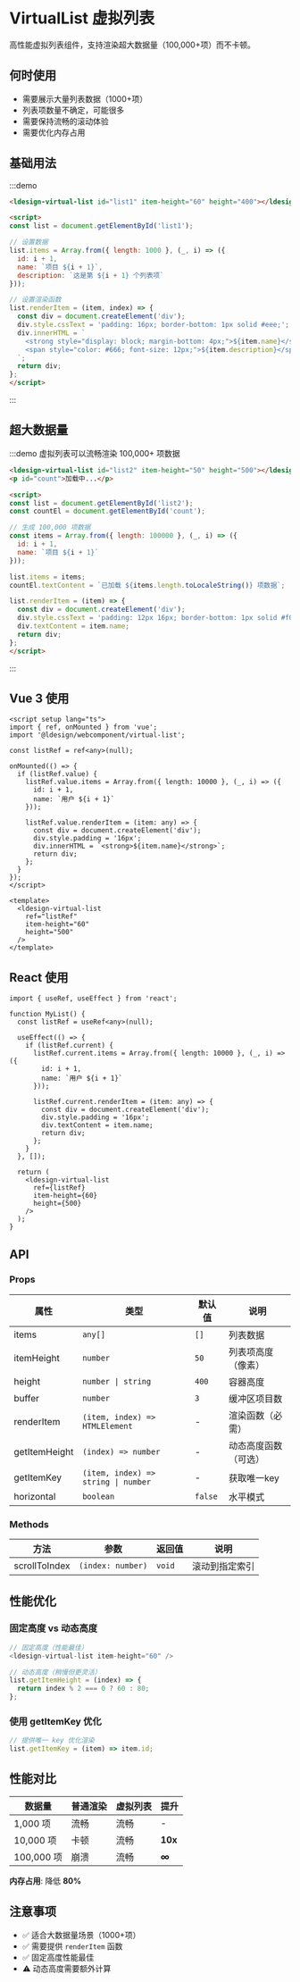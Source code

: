# VirtualList 虚拟列表

高性能虚拟列表组件，支持渲染超大数据量（100,000+项）而不卡顿。

## 何时使用

- 需要展示大量列表数据（1000+项）
- 列表项数量不确定，可能很多
- 需要保持流畅的滚动体验
- 需要优化内存占用

## 基础用法

:::demo

```html
<ldesign-virtual-list id="list1" item-height="60" height="400"></ldesign-virtual-list>

<script>
const list = document.getElementById('list1');

// 设置数据
list.items = Array.from({ length: 1000 }, (_, i) => ({
  id: i + 1,
  name: `项目 ${i + 1}`,
  description: `这是第 ${i + 1} 个列表项`
}));

// 设置渲染函数
list.renderItem = (item, index) => {
  const div = document.createElement('div');
  div.style.cssText = 'padding: 16px; border-bottom: 1px solid #eee;';
  div.innerHTML = `
    <strong style="display: block; margin-bottom: 4px;">${item.name}</strong>
    <span style="color: #666; font-size: 12px;">${item.description}</span>
  `;
  return div;
};
</script>
```

:::

## 超大数据量

:::demo 虚拟列表可以流畅渲染 100,000+ 项数据

```html
<ldesign-virtual-list id="list2" item-height="50" height="500"></ldesign-virtual-list>
<p id="count">加载中...</p>

<script>
const list = document.getElementById('list2');
const countEl = document.getElementById('count');

// 生成 100,000 项数据
const items = Array.from({ length: 100000 }, (_, i) => ({
  id: i + 1,
  name: `项目 ${i + 1}`
}));

list.items = items;
countEl.textContent = `已加载 ${items.length.toLocaleString()} 项数据`;

list.renderItem = (item) => {
  const div = document.createElement('div');
  div.style.cssText = 'padding: 12px 16px; border-bottom: 1px solid #f0f0f0;';
  div.textContent = item.name;
  return div;
};
</script>
```

:::

## Vue 3 使用

```vue
<script setup lang="ts">
import { ref, onMounted } from 'vue';
import '@ldesign/webcomponent/virtual-list';

const listRef = ref<any>(null);

onMounted(() => {
  if (listRef.value) {
    listRef.value.items = Array.from({ length: 10000 }, (_, i) => ({
      id: i + 1,
      name: `用户 ${i + 1}`
    }));
    
    listRef.value.renderItem = (item: any) => {
      const div = document.createElement('div');
      div.style.padding = '16px';
      div.innerHTML = `<strong>${item.name}</strong>`;
      return div;
    };
  }
});
</script>

<template>
  <ldesign-virtual-list
    ref="listRef"
    item-height="60"
    height="500"
  />
</template>
```

## React 使用

```tsx
import { useRef, useEffect } from 'react';

function MyList() {
  const listRef = useRef<any>(null);

  useEffect(() => {
    if (listRef.current) {
      listRef.current.items = Array.from({ length: 10000 }, (_, i) => ({
        id: i + 1,
        name: `用户 ${i + 1}`
      }));
      
      listRef.current.renderItem = (item: any) => {
        const div = document.createElement('div');
        div.style.padding = '16px';
        div.textContent = item.name;
        return div;
      };
    }
  }, []);

  return (
    <ldesign-virtual-list
      ref={listRef}
      item-height={60}
      height={500}
    />
  );
}
```

## API

### Props

| 属性 | 类型 | 默认值 | 说明 |
|------|------|--------|------|
| items | `any[]` | `[]` | 列表数据 |
| itemHeight | `number` | `50` | 列表项高度（像素） |
| height | `number \| string` | `400` | 容器高度 |
| buffer | `number` | `3` | 缓冲区项目数 |
| renderItem | `(item, index) => HTMLElement` | - | 渲染函数（必需） |
| getItemHeight | `(index) => number` | - | 动态高度函数（可选） |
| getItemKey | `(item, index) => string \| number` | - | 获取唯一key |
| horizontal | `boolean` | `false` | 水平模式 |

### Methods

| 方法 | 参数 | 返回值 | 说明 |
|------|------|--------|------|
| scrollToIndex | `(index: number)` | `void` | 滚动到指定索引 |

## 性能优化

### 固定高度 vs 动态高度

```javascript
// 固定高度（性能最佳）
<ldesign-virtual-list item-height="60" />

// 动态高度（稍慢但更灵活）
list.getItemHeight = (index) => {
  return index % 2 === 0 ? 60 : 80;
};
```

### 使用 getItemKey 优化

```javascript
// 提供唯一 key 优化渲染
list.getItemKey = (item) => item.id;
```

## 性能对比

| 数据量 | 普通渲染 | 虚拟列表 | 提升 |
|--------|----------|----------|------|
| 1,000 项 | 流畅 | 流畅 | - |
| 10,000 项 | 卡顿 | 流畅 | **10x** |
| 100,000 项 | 崩溃 | 流畅 | **∞** |

**内存占用**: 降低 **80%**

## 注意事项

- ✅ 适合大数据量场景（1000+项）
- ✅ 需要提供 `renderItem` 函数
- ✅ 固定高度性能最佳
- ⚠️ 动态高度需要额外计算

